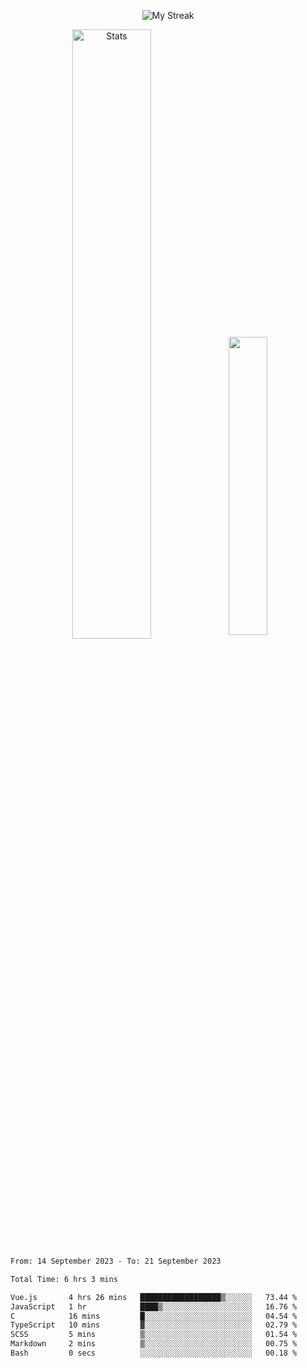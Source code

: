<p align="center">
<picture>
  <source media="(prefers-color-scheme: dark)" srcset="http://github-readme-streak-stats.herokuapp.com?user=semolik&theme=dark&hide_border=true&background=DD272700">
  <img alt="My Streak" src="http://github-readme-streak-stats.herokuapp.com?user=semolik&hide_border=true">
</picture>
</p>
<div align="center">
  <picture>
    <source media="(prefers-color-scheme: dark)" srcset="https://github-readme-stats.vercel.app/api?username=semolik&show_icons=true&bg_color=DD272700&hide_border=true&theme=dark">
        <img alt="Stats" src="https://github-readme-stats.vercel.app/api?username=semolik&show_icons=true&bg_color=DD272700&hide_border=true" width="50%" >
  </picture>
  <sup>
  <picture>
  <source media="(prefers-color-scheme: dark)" srcset="https://github-readme-stats.vercel.app/api/top-langs/?username=semolik&layout=compact&hide_border=true&bg_color=DD272700&theme=dark">
  <img src="https://github-readme-stats.vercel.app/api/top-langs/?username=semolik&layout=compact&hide_border=true" width="35%" />
  </picture>
  </sup>
</div>
<!--START_SECTION:waka-->

```txt
From: 14 September 2023 - To: 21 September 2023

Total Time: 6 hrs 3 mins

Vue.js       4 hrs 26 mins   ██████████████████▒░░░░░░   73.44 %
JavaScript   1 hr            ████▒░░░░░░░░░░░░░░░░░░░░   16.76 %
C            16 mins         █░░░░░░░░░░░░░░░░░░░░░░░░   04.54 %
TypeScript   10 mins         ▓░░░░░░░░░░░░░░░░░░░░░░░░   02.79 %
SCSS         5 mins          ▒░░░░░░░░░░░░░░░░░░░░░░░░   01.54 %
Markdown     2 mins          ▒░░░░░░░░░░░░░░░░░░░░░░░░   00.75 %
Bash         0 secs          ░░░░░░░░░░░░░░░░░░░░░░░░░   00.18 %
```

<!--END_SECTION:waka-->

